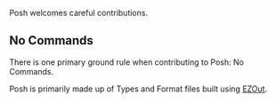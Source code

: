Posh welcomes careful contributions.

## No Commands

There is one primary ground rule when contributing to Posh:  No Commands.

Posh is primarily made up of Types and Format files built using [EZOut](https://github.com/StartAutomating/EZOut).